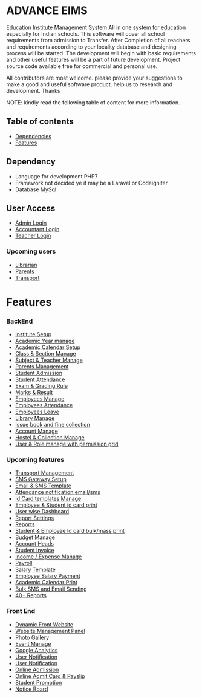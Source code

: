 # ADVANCE EIMS
Education Institute Management System All in one system for education especially for Indian schools. This software will cover all school requirements from admission to Transfer. After Completion of all reachers and requirements according to your locality database and designing process will be started. The development will begin with basic requirements and other useful features will be a part of future development.
Project source code available free for commercial and personal use.

All contributors are most welcome. please provide your suggestions to make a good and useful software product. help us to research and development. Thanks 

NOTE: kindly read the following table of content for more information. 

## Table of contents
* [Dependencies](#**Dependency**)
* [Features](#Features)


## **Dependency**
* Language for development PHP7
* Framework not decided ye it may be a Laravel or Codeigniter
* Database MySql


## User Access
* [Admin Login](#Admin-Login)
* [Accountant Login](#Acountant-Login)
* [Teacher Login](#Teacher-Login)
### Upcoming users
* [Librarian](#)
* [Parents](#)
* [Transport](#)

# Features

### BackEnd
* [Institute Setup](#)
* [Academic Year manage](#)
* [Academic Calendar Setup](#)
* [Class & Section Manage](#)
* [Subject & Teacher Manage](#)
* [Parents Management](#)
* [Student Admission](#)
* [Student Attendance](#)
* [Exam & Grading Rule](#)
* [Marks & Result](#)
* [Employees Manage](#)
* [Employees Attendance](#)
* [Employees Leave](#)
* [Library Manage](#)
* [Issue book and fine collection](#)
* [Account Manage](#)
* [Hostel & Collection Manage](#)
* [User & Role manage with permission grid](#)

### Upcoming features
* [Transport Management](#)
* [SMS Gateway Setup](#)
* [Email & SMS Template](#)
* [Attendance notification email/sms](#)
* [Id Card templates Manage](#)
* [Employee & Student id card print](#)
* [User wise Dashboard](#)
* [Report Settings](#)
* [Reports](#)
* [Student & Employee Id card bulk/mass print](#)
* [Budget Manage](#)
* [Account Heads](#)
* [Student Invoice](#)
* [Income / Expense Manage](#)
* [Payroll](#)
* [Salary Template](#)
* [Employee Salary Payment](#)
* [Academic Calendar Print](#)
* [Bulk SMS and Email Sending](#)
* [40+ Reports](#)

### Front End
* [Dynamic Front Website](#)
* [Website Management Panel](#)
* [Photo Gallery](#)
* [Event Manage](#)
* [Google Analytics](#)
* [User Notification](#)
* [User Notification](#)
* [Online Admission](#)
* [Online Admit Card & Payslip](#)
* [Student Promotion](#)
* [Notice Board](#)
